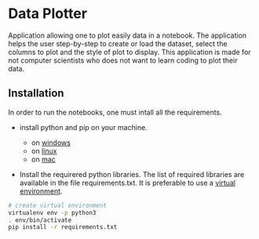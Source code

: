 Data Plotter
==============================

Application allowing one to plot easily data in a notebook. The application helps the user step-by-step to create or load the dataset, select the columns to plot and the style of plot to display.
This application is made for not computer scientists who does not want to learn coding to plot their data.

## Installation
In order to run the notebooks, one must intall all the requirements.

* install python and pip on your machine.
  - on [windows](https://www.youtube.com/watch?v=otmWEEFysms)
  - on [linux](https://www.youtube.com/watch?v=Yg9AkozItTU)
  - on [mac](https://www.youtube.com/watch?v=XUaJ8OctxdM)

* Install the requirered python libraries. The list of required libraries are available in the file requirements.txt. It is preferable to use a [virtual environment](https://python-guide-pt-br.readthedocs.io/fr/latest/dev/virtualenvs.html).

```bash
# create virtual environment
virtualenv env -p python3
. env/bin/activate
pip install -r requirements.txt
```
